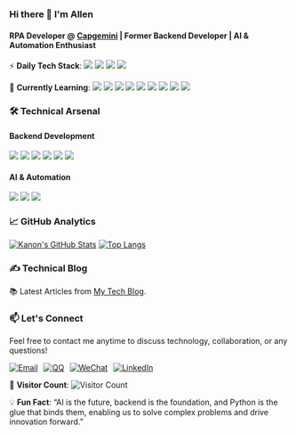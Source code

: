 ### Hi there 👋 I'm Allen

#### RPA Developer @ [Capgemini](https://www.capgemini.com/) | Former Backend Developer | AI & Automation Enthusiast
⚡ **Daily Tech Stack**: 
![](https://img.shields.io/badge/-VBA-217346?style=flat&logo=Microsoft-Excel&logoColor=white)
![](https://img.shields.io/badge/-UiPath-009CE0?style=flat&logo=UiPath&logoColor=white)
![](https://img.shields.io/badge/-Python-3776AB?style=flat&logo=Python&logoColor=white)
![](https://img.shields.io/badge/-Selenium-43B02A?style=flat&logo=Selenium&logoColor=white)

🌱 **Currently Learning**:
![](https://img.shields.io/badge/-Scikit--Learn-F7931E?style=flat&logo=scikit-learn&logoColor=white)
![](https://img.shields.io/badge/-PyTorch-EE4C2C?style=flat&logo=PyTorch&logoColor=white)
![](https://img.shields.io/badge/-TensorFlow-FF6F00?style=flat&logo=TensorFlow&logoColor=white)
![](https://img.shields.io/badge/-Vue.js-4FC08D?style=flat&logo=Vue.js&logoColor=white)
![](https://img.shields.io/badge/-MongoDB-47A248?style=flat&logo=MongoDB&logoColor=white)
![](https://img.shields.io/badge/-OpenCV-5C3EE8?style=flat&logo=OpenCV&logoColor=white)
![](https://img.shields.io/badge/-Machine%20Learning-FF6F00?style=flat&logo=TensorFlow&logoColor=white)
![](https://img.shields.io/badge/-Web%20Scraping-2CA5E0?style=flat&logo=WebStorm&logoColor=white)
![](https://img.shields.io/badge/-Power%20Automate-0054A6?style=flat&logo=Microsoft-Power-Automate&logoColor=white)
### 🛠️ Technical Arsenal
#### Backend Development
![](https://img.shields.io/badge/Java-ED8B00?style=for-the-badge&logo=openjdk&logoColor=white)
![](https://img.shields.io/badge/Spring%20Boot-6DB33F?style=for-the-badge&logo=spring&logoColor=white)
![](https://img.shields.io/badge/NestJS-E0234E?style=for-the-badge&logo=NestJS&logoColor=white)
![](https://img.shields.io/badge/MySQL-4479A1?style=for-the-badge&logo=mysql&logoColor=white)
![](https://img.shields.io/badge/Redis-DC382D?style=for-the-badge&logo=Redis&logoColor=white)
![](https://img.shields.io/badge/RabbitMQ-FF6600?style=for-the-badge&logo=RabbitMQ&logoColor=white)

#### AI & Automation
![](https://img.shields.io/badge/Python-3776AB?style=for-the-badge&logo=python&logoColor=white)
![](https://img.shields.io/badge/UiPath-009CE0?style=for-the-badge&logo=UiPath&logoColor=white)
![](https://img.shields.io/badge/Selenium-43B02A?style=for-the-badge&logo=Selenium&logoColor=white)

### 📈 GitHub Analytics
[![Kanon's GitHub Stats](https://github-readme-stats.vercel.app/api?username=kkkano&show_icons=true&theme=default&hide_title=true)](https://github.com/kkkano)
[![Top Langs](https://github-readme-stats.vercel.app/api/top-langs/?username=kkkano&layout=compact&theme=default)](https://github.com/kkkano)

### ✍️ Technical Blog
📚 Latest Articles from [My Tech Blog](https://allenblog.vercel.app).

### 📫 Let's Connect
Feel free to contact me anytime to discuss technology, collaboration, or any questions!
<div style="display: flex; gap: 10px;">
    <a href="mailto:657394554@qq.com">
        <img src="https://img.shields.io/badge/📧%20Contact%20Me-657394554@qq.com-important?style=flat&logo=gmail&logoColor=white" alt="Email">
    </a>
    <a href="https://wpa.qq.com/msgrd?v=1&uin=657394554&site=qq&menu=yes">
        <img src="https://img.shields.io/badge/QQ-657394554-blue?style=flat&logo=qq&logoColor=white" alt="QQ">
    </a>
    <a href="https://api.qrserver.com/v1/create-qr-code/?size=150x150&data=wx657394554">
        <img src="https://img.shields.io/badge/WeChat-wx657394554-green?style=flat&logo=wechat&logoColor=white" alt="WeChat">
    </a>
    <a href="https://www.linkedin.com/in/%E5%BC%A6-%E7%8E%8B-624583356/">
        <img src="https://img.shields.io/badge/LinkedIn-%E5%BC%A6%20%E7%8E%8B-blue?style=flat&logo=linkedin&logoColor=white" alt="LinkedIn">
    </a>
</div>

👀 **Visitor Count**: ![Visitor Count](https://profile-counter.glitch.me/kkkano/count.svg)

💡 **Fun Fact**: “AI is the future, backend is the foundation, and Python is the glue that binds them, enabling us to solve complex problems and drive innovation forward.”
